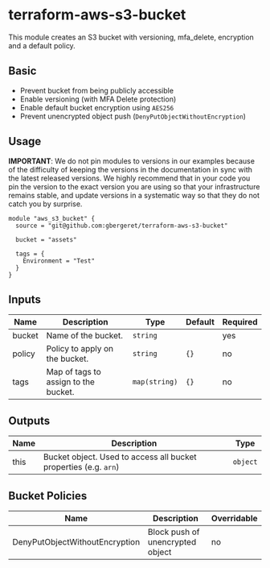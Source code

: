 # terraform-aws-s3-bucket

This module creates an S3 bucket with versioning, mfa_delete, encryption and a
default policy.

## Basic
* Prevent bucket from being publicly accessible
* Enable versioning (with MFA Delete protection)
* Enable default bucket encryption using `AES256`
* Prevent unencrypted object push (`DenyPutObjectWithoutEncryption`)

## Usage

**IMPORTANT**: We do not pin modules to versions in our examples because of the
difficulty of keeping the versions in the documentation in sync with the latest
released versions. We highly recommend that in your code you pin the version to
the exact version you are using so that your infrastructure remains stable, and
update versions in a systematic way so that they do not catch you by surprise.

```hcl
module "aws_s3_bucket" {
  source = "git@github.com:gbergeret/terraform-aws-s3-bucket"

  bucket = "assets"

  tags = {
    Environment = "Test"
  }
}
```

## Inputs

| Name | Description | Type | Default | Required |
|------|-------------|------|---------|--------|
| bucket | Name of the bucket. | `string` |  | yes |
| policy | Policy to apply on the bucket. | `string` | `{}`  | no |
| tags | Map of tags to assign to the bucket. | `map(string)` | `{}` | no |

## Outputs

| Name | Description | Type |
|------|-------------|------|
| this | Bucket object. Used to access all bucket properties (e.g. `arn`) | `object` |

## Bucket Policies

| Name | Description | Overridable |
|------|-------------|------|
| DenyPutObjectWithoutEncryption | Block push of unencrypted object | no |
